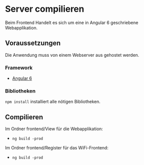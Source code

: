 # Server compilieren

Beim Frontend Handelt es sich um eine in Angular 6 geschriebene Webapplikation.

## Voraussetzungen

Die Anwendung muss von einem Webserver aus gehostet werden.

### Framework

+ [Angular 6](https://angular.io/)

### Bibliotheken

`npm install` installiert alle nötigen Bibliotheken.

## Compilieren

Im Ordner frontend/View für die Webapplikation:

+ `ng build -prod`

Im Ordner frontend/Register für das WiFi-Frontend:

+ `ng build -prod`
